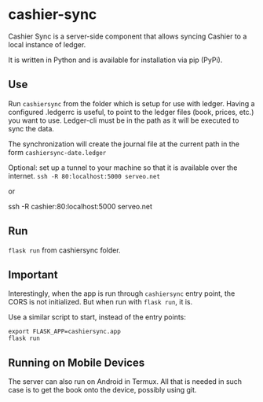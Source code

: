 # cashier-sync

Cashier Sync is a server-side component that allows syncing Cashier to a local instance of ledger.

It is written in Python and is available for installation via pip (PyPi).

## Use

Run `cashiersync` from the folder which is setup for use with ledger. Having a configured .ledgerrc is useful, to point to the ledger files (book, prices, etc.) you want to use.
Ledger-cli must be in the path as it will be executed to sync the data.

The synchronization will create the journal file at the current path in the form 
`cashiersync-date.ledger`

Optional: set up a tunnel to your machine so that it is available over the internet.
`ssh -R 80:localhost:5000 serveo.net`

or 

ssh -R cashier:80:localhost:5000 serveo.net

## Run

`flask run` from cashiersync folder.

## Important

Interestingly, when the app is run through `cashiersync` entry point, the CORS is not initialized.
But when run with `flask run`, it is.

Use a similar script to start, instead of the entry points:

```
export FLASK_APP=cashiersync.app
flask run
```

## Running on Mobile Devices

The server can also run on Android in Termux. All that is needed in such case is to get the book onto the device, possibly using git. 
